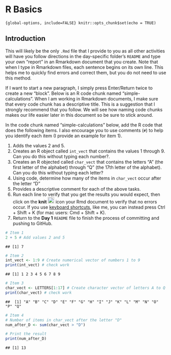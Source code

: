 R Basics
================

`{global-options, include=FALSE} knitr::opts_chunk$set(echo = TRUE)`

## Introduction

This will likely be the only `.Rmd` file that I provide to you as all
other activities will have you follow directions in the day-specific
folder’s `README` and type your own “report” in an Rmarkdown document
that you create. Note that when I type in Rmarkdown files, each sentence
begins on its own line. This helps me to quickly find errors and correct
them, but you do not need to use this method.

If I want to start a new paragraph, I simply press Enter/Return twice to
create a new “block”. Below is an R code chunk named
“simple-calculations”. When I am working in Rmarkdown documents, I make
sure that every code chunk has a descriptive title. This is a suggestion
that I strongly recommend that you follow. We will see how naming code
chunks makes our life easier later in this document so be sure to stick
around.

In the code chunk named “simple-calculations” below, add the R code that
does the following items. I also encourage you to use comments (`#`) to
help you identify each item (I provide an example for item 1).

1.  Adds the values 2 and 5.
2.  Creates an R object called `int_vect` that contains the values 1
    through 9. Can you do this without typing each number?.
3.  Creates an R objected called `char_vect` that contains the letters
    “A” (the first letter of the alphabet) through “Q” (the 17th letter
    of the alphabet). Can you do this without typing each letter?
4.  Using code, determine how many of the items in `char_vect` occur
    after the letter “D”
5.  Provides a descriptive comment for each of the above tasks.
6.  Run each line to verify that you get the results you would expect,
    then click on the **knit**
    <img src="../README-img/knit-icon.png" alt="knit" width = "20"/>
    icon your Rmd document to verify that no errors occur. If you use
    [keyboard
    shortcuts](https://support.posit.co/hc/en-us/articles/200711853-Keyboard-Shortcuts-in-the-RStudio-IDE),
    like me, you can instead press Ctrl + Shift + K (for mac users:
    Cmd + Shift + K).
7.  Return to the **Day 1** `README` file to finish the process of
    committing and pushing to GitHub.

``` r
# Item 1
2 + 5 # Add values 2 and 5
```

    ## [1] 7

``` r
# Item 2
int_vect <- 1:9 # Create numerical vector of numbers 1 to 9
print(int_vect) # check work
```

    ## [1] 1 2 3 4 5 6 7 8 9

``` r
# Item 3
char_vect <- LETTERS[1:17] # Create character vector of letters A to Q
print(char_vect) # check work
```

    ##  [1] "A" "B" "C" "D" "E" "F" "G" "H" "I" "J" "K" "L" "M" "N" "O" "P" "Q"

``` r
# Item 4
# Number of items in char_vect after the letter "D"
num_after_D <- sum(char_vect > "D")

# Print the result
print(num_after_D)
```

    ## [1] 13
